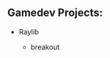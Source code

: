 <h2>Gamedev Projects:</h2>
<ul>
    <li>Raylib</li>
    <ul>
        <li>breakout</li>
    </ul>
</ul>